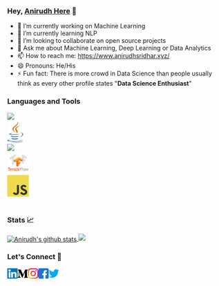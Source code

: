 ### Hey, [Anirudh Here](https://www.anirudhsridhar.xyz/) 👋

- 🔭 I’m currently working on Machine Learning
- 🌱 I’m currently learning NLP
- 👯 I’m looking to collaborate on open source projects
- 💬 Ask me about Machine Learning, Deep Learning or Data Analytics
- 📫 How to reach me: https://www.anirudhsridhar.xyz/
- 😄 Pronouns: He/His
- ⚡ Fun fact: There is more crowd in Data Science than people usually think as every other profile states "**Data Science Enthusiast**"

### Languages and Tools 
<code><img height="50" src="https://github.com/gilbarbara/logos/blob/master/logos/c-plusplus.svg">
<code><img height="50" src="https://github.com/gilbarbara/logos/blob/master/logos/java.svg"></code>
<code><img height="50" src="https://github.com/gilbarbara/logos/blob/master/logos/python.svg"></code>
<code><img height="50" src="https://raw.githubusercontent.com/github/explore/80688e429a7d4ef2fca1e82350fe8e3517d3494d/topics/tensorflow/tensorflow.png"></code>
<code><img height="50" src="https://raw.githubusercontent.com/github/explore/80688e429a7d4ef2fca1e82350fe8e3517d3494d/topics/javascript/javascript.png"></code>
</code><br>
### Stats 📈
<a href="https://github.com/Anirudh1905">
 <img align="center" src="https://github-readme-stats.vercel.app/api?username=Anirudh1905&show_icons=true&theme=dark&line_height=27" alt="Anirudh's github stats"/>
</a>
<a> <img src="https://github-readme-stats.vercel.app/api/top-langs/?username=Anirudh1905&theme=dark&layout=compact&langs_count=10&custom_title=Most%20Used%20Languages%20%F0%9F%91%A8%F0%9F%8F%BD%E2%80%8D%F0%9F%92%BB&card_width=445" />
</a>  

### Let's Connect 💬
    
<a href="https://www.linkedin.com/in/anirudh-sridhar-1905/">
    <img align="left" alt="Anirudh Sridhar | Linkedin" width="24px" src="https://github.com/UtkarshChaurasia/UtkarshChaurasia/blob/master/Assets/Icons/Linkedin.svg" />
</a>  
  <a href="https://medium.com/@anirudhsridhar1905">
    <img align="left" alt="Anirudh Sridhar | Medium" width="24px" src="https://github.com/UtkarshChaurasia/UtkarshChaurasia/blob/master/Assets/Icons/medium.svg" />
  </a>
  
  <a href="https://www.instagram.com/anirudh_sridhar_1905/">
    <img align="left" alt="Anirudh Sridhar | Instagram" width="24px" src="https://github.com/UtkarshChaurasia/UtkarshChaurasia/blob/master/Assets/Icons/Instagram.svg" />
  </a>
<a href="https://m.facebook.com/anirudhsridhar1905">
    <img align="left" alt="Anirudh Sridhar | Facebook" width="24px" src="https://github.com/Anirudh1905/Anirudh1905/blob/main/facebook.svg" />
  </a>
<a href="https://mobile.twitter.com/Anirudh_1905">
    <img align="left" alt="Anirudh Sridhar | Twitter" width="24px" src="https://github.com/Anirudh1905/Anirudh1905/blob/main/twitter.svg" />
  </a>

